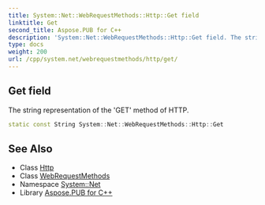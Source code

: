 ```yaml
---
title: System::Net::WebRequestMethods::Http::Get field
linktitle: Get
second_title: Aspose.PUB for C++
description: 'System::Net::WebRequestMethods::Http::Get field. The string representation of the ''GET'' method of HTTP in C++.'
type: docs
weight: 200
url: /cpp/system.net/webrequestmethods/http/get/
---
```

## Get field


The string representation of the 'GET' method of HTTP.

```cpp
static const String System::Net::WebRequestMethods::Http::Get
```

## See Also

* Class [Http](../)
* Class [WebRequestMethods](../../)
* Namespace [System::Net](../../../)
* Library [Aspose.PUB for C++](../../../../)
